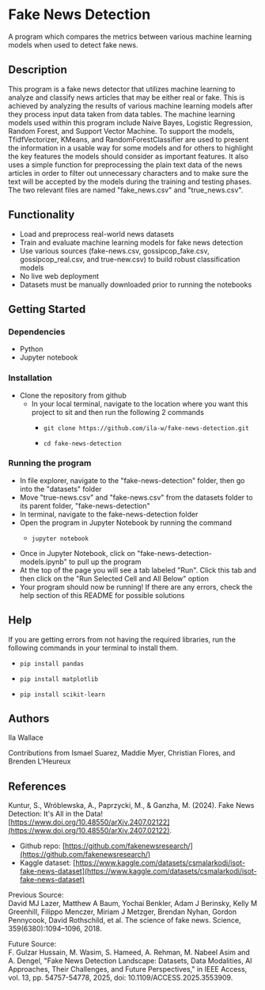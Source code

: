 # Fake News Detection

A program which compares the metrics between various machine learning models when used to detect fake news.

## Description

This program is a fake news detector that utilizes machine learning to analyze and classify news articles 
that may be either real or fake. This is achieved by analyzing the results of various machine learning models 
after they process input data taken from data tables. The machine learning models used within this 
program include Naive Bayes, Logistic Regression, Random Forest, and Support Vector Machine. To support the models, 
TfidfVectorizer, KMeans, and RandomForestClassifier are used to present the information in a usable way for some models 
and for others to highlight the key features the models should consider as important features. It also uses 
a simple function for preprocessing the plain text data of the news articles in order to filter out 
unnecessary characters and to make sure the text will be accepted by the models during the training 
and testing phases. The two relevant files are named "fake_news.csv" and "true_news.csv".

## Functionality

* Load and preprocess real-world news datasets
* Train and evaluate machine learning models for fake news detection
* Use various sources (fake-news.csv, gossipcop_fake.csv, gossipcop_real.csv, and true-new.csv) to build robust classification models
* No live web deployment
* Datasets must be manually downloaded prior to running the notebooks

## Getting Started

### Dependencies

* Python 
* Jupyter notebook

### Installation

* Clone the repository from github
  * In your local terminal, navigate to the location where you want this project to sit and then run the following 2 commands
    -     git clone https://github.com/ila-w/fake-news-detection.git
    -     cd fake-news-detection

### Running the program

* In file explorer, navigate to the "fake-news-detection" folder, then go into the "datasets" folder
* Move "true-news.csv" and "fake-news.csv" from the datasets folder to its parent folder, "fake-news-detection"
* In terminal, navigate to the fake-news-detection folder
* Open the program in Jupyter Notebook by running the command
  -     jupyter notebook
* Once in Jupyter Notebook, click on "fake-news-detection-models.ipynb" to pull up the program
* At the top of the page you will see a tab labeled "Run". Click this tab and then click on the "Run Selected Cell and All Below" option
* Your program should now be running! If there are any errors, check the help section of this README for possible solutions

## Help

If you are getting errors from not having the required libraries, run the following commands in 
your terminal to install them.
*     pip install pandas
*     pip install matplotlib
*     pip install scikit-learn

## Authors

Ila Wallace

Contributions from Ismael Suarez, Maddie Myer, Christian Flores, and Brenden L'Heureux

## References

Kuntur, S., Wróblewska, A., Paprzycki, M., & Ganzha, M. (2024). Fake News Detection: It's All in the Data! [https://www.doi.org/10.48550/arXiv.2407.02122](https://www.doi.org/10.48550/arXiv.2407.02122).
- Github repo: [https://github.com/fakenewsresearch/](https://github.com/fakenewsresearch/)
- Kaggle dataset: [https://www.kaggle.com/datasets/csmalarkodi/isot-fake-news-dataset](https://www.kaggle.com/datasets/csmalarkodi/isot-fake-news-dataset)


Previous Source:<br/>
David MJ Lazer, Matthew A Baum, Yochai Benkler, Adam J Berinsky, Kelly M Greenhill, Filippo
Menczer, Miriam J Metzger, Brendan Nyhan, Gordon Pennycook, David Rothschild, et al. The science
of fake news. Science, 359(6380):1094–1096, 2018.

Future Source:<br/>
F. Gulzar Hussain, M. Wasim, S. Hameed, A. Rehman, M. Nabeel Asim and A. Dengel, "Fake News Detection Landscape: Datasets, Data Modalities, AI Approaches, Their Challenges, and Future Perspectives," in IEEE Access, vol. 13, pp. 54757-54778, 2025, doi: 10.1109/ACCESS.2025.3553909.
